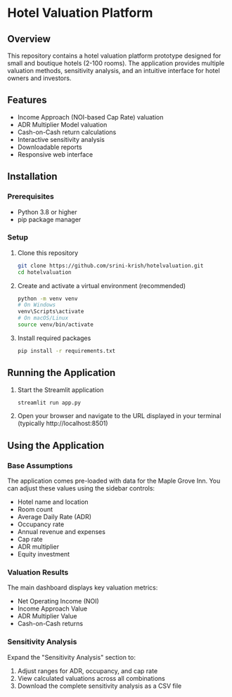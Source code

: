 # Hotel Valuation Platform

## Overview
This repository contains a hotel valuation platform prototype designed for small and boutique hotels (2-100 rooms). The application provides multiple valuation methods, sensitivity analysis, and an intuitive interface for hotel owners and investors.

## Features
- Income Approach (NOI-based Cap Rate) valuation
- ADR Multiplier Model valuation
- Cash-on-Cash return calculations
- Interactive sensitivity analysis
- Downloadable reports
- Responsive web interface

## Installation

### Prerequisites
- Python 3.8 or higher
- pip package manager

### Setup
1. Clone this repository
   ```bash
   git clone https://github.com/srini-krish/hotelvaluation.git
   cd hotelvaluation
   ```

2. Create and activate a virtual environment (recommended)
   ```bash
   python -m venv venv
   # On Windows
   venv\Scripts\activate
   # On macOS/Linux
   source venv/bin/activate
   ```

3. Install required packages
   ```bash
   pip install -r requirements.txt
   ```

## Running the Application

1. Start the Streamlit application
   ```bash
   streamlit run app.py
   ```

2. Open your browser and navigate to the URL displayed in your terminal (typically http://localhost:8501)

## Using the Application

### Base Assumptions
The application comes pre-loaded with data for the Maple Grove Inn. You can adjust these values using the sidebar controls:

- Hotel name and location
- Room count
- Average Daily Rate (ADR)
- Occupancy rate
- Annual revenue and expenses
- Cap rate
- ADR multiplier
- Equity investment

### Valuation Results
The main dashboard displays key valuation metrics:
- Net Operating Income (NOI)
- Income Approach Value
- ADR Multiplier Value
- Cash-on-Cash returns

### Sensitivity Analysis
Expand the "Sensitivity Analysis" section to:
1. Adjust ranges for ADR, occupancy, and cap rate
2. View calculated valuations across all combinations
3. Download the complete sensitivity analysis as a CSV file
